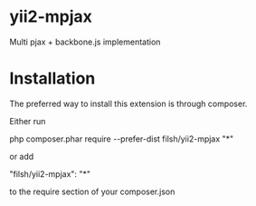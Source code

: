 # yii2-mpjax

Multi pjax + backbone.js implementation

# Installation

The preferred way to install this extension is through composer.

Either run

php composer.phar require --prefer-dist filsh/yii2-mpjax "*"

or add

"filsh/yii2-mpjax": "*"

to the require section of your composer.json
